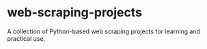 # web-scraping-projects
A collection of Python-based web scraping projects for learning and practical use.
